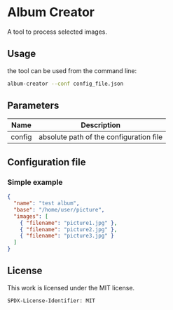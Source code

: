 # Album Creator

A tool to process selected images.

## Usage

the tool can be used from the command line:

```bash
album-creator --conf config_file.json
```

## Parameters

| Name | Description |
| --- | --- |
| config | absolute path of the configuration file |

## Configuration file

### Simple example
```json
{
  "name": "test album",
  "base": "/home/user/picture",
  "images": [
    { "filename": "picture1.jpg" },
    { "filename": "picture2.jpg" },
    { "filename": "picture3.jpg" }
  ]
}
```

## License

This work is licensed under the MIT license.

`SPDX-License-Identifier: MIT`